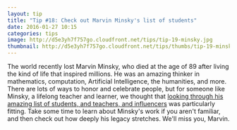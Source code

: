 ```yaml
---
layout: tip
title: "Tip #18: Check out Marvin Minsky's list of students"
date: 2016-01-27 10:15
categories: tips
image: http://d5e3yh7f757go.cloudfront.net/tips/tip-19-minsky.jpg
thumbnail: http://d5e3yh7f757go.cloudfront.net/tips/thumbs/tip-19-minsky.jpg
---
```

The world recently lost Marvin Minsky, who died at the age of 89 after living the kind of life that inspired millions. He was an amazing thinker in mathematics, computation, Artificial Intelligence, the humanities, and more. There are lots of ways to honor and celebrate people, but for someone like Minsky, a lifelong teacher and learner, we thought that <a href="http://web.media.mit.edu/~minsky/people.html">looking through his amazing list of students, and teachers, and influencers</a> was particularly fitting. Take some time to learn about Minsky's work if you aren't familiar, and then check out how deeply his legacy stretches. We'll miss you, Marvin.
